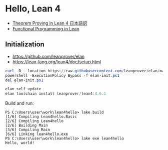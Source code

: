 # Hello, Lean 4

- [Theorem Proving in Lean 4 日本語訳](https://aconite-ac.github.io/theorem_proving_in_lean4_ja/title_page.html)
- [Functional Programming in Lean](https://leanprover.github.io/functional_programming_in_lean/title.html)

## Initialization

- https://github.com/leanprover/elan
- https://lean-lang.org/lean4/doc/setup.html

```ps1
curl -O --location https://raw.githubusercontent.com/leanprover/elan/master/elan-init.ps1
powershell -ExecutionPolicy Bypass -f elan-init.ps1
del elan-init.ps1

elan self update
elan toolchain install leanprover/lean4:4.6.1
```

Build and run:

```
PS C:\Users\user\work\lean4hello> lake build
[1/6] Compiling Lean4hello.Basic
[2/6] Compiling Lean4hello
[2/6] Building Main
[3/6] Compiling Main
[6/6] Linking lean4hello.exe
PS C:\Users\user\work\lean4hello> lake exe lean4hello
Hello, world!
```
